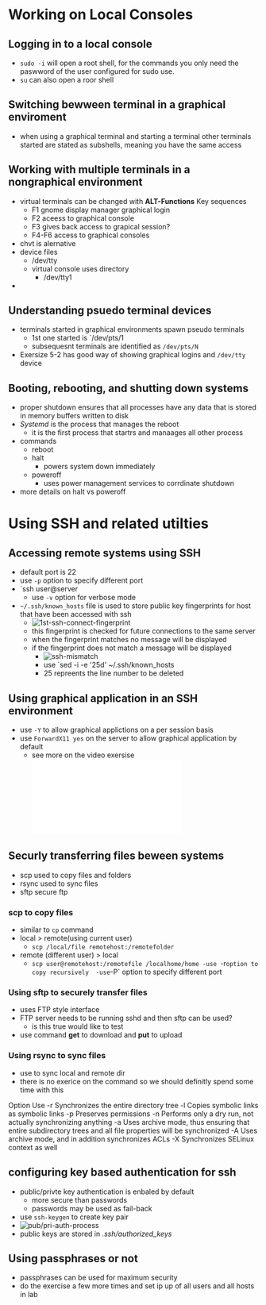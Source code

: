 # Working on Local Consoles

## Logging in to a local console 

- `sudo -i` will open a root shell, for the commands you only need the paswword of the user configured for sudo use. 
- `su` can also open a roor shell 

## Switching bewween terminal in a graphical enviroment 
- when using a graphical terminal and starting a terminal other terminals started are stated as subshells, meaning you have the same access 

## Working with multiple terminals in a nongraphical environment 
- virtual terminals can be changed with **ALT-Functions** Key sequences  
  - F1 gnome display manager graphical login 
  - F2 aceess to graphical console 
  - F3 gives back access to grapical session?
  - F4-F6 access to graphical consoles 
- chvt is alernative 
- device files
  - /dev/tty  
  - virtual console uses directory
    - /dev/tty1
- 
 


## Understanding psuedo terminal devices 
- terminals started in graphical environments spawn pseudo terminals 
  - 1st one started is `/dev/pts/1 
  - subsequesnt terminals are identified as `/dev/pts/N`
- Exersize 5-2 has good way of showing graphical logins and `/dev/tty` device 
## Booting, rebooting, and shutting down systems 
- proper shutdown ensures that all processes have any data that is stored in memory buffers written to disk
- *Systemd* is the process that manages the reboot 
  - it is the first process that startrs and manaages all other process 
- commands 
  - reboot
  - halt
    - powers system down immediately  
  - poweroff
    - uses power management services to corrdinate shutdown  
- more details on halt vs poweroff

# Using SSH and related utilties 


## Accessing remote systems using SSH
 - default port is 22
  - use `-p` option to specify different port 
- `ssh user@server
  - use `-v` option for verbose mode 
- `~/.ssh/known_hosts` file is used to store public key fingerprints for host that have been accessed with ssh
  - ![1st-ssh-connect-fingerprint](https://www.simplified.guide/_media/ssh/fix-remote-host-identification-has-changed-error/confirm-ssh-key-fingerprint.png?w=700&tok=79cd77) 
  - this fingerprint is checked for future connections to the same server 
  - when the fingerprint matches no message will be displayed
  - if the fingerprint does not match a message will be displayed
    - ![ssh-mismatch](https://www.simplified.guide/_media/ssh/fix-remote-host-identification-has-changed-error/remote-host-identification-has-changed.png?w=700&tok=0ee1b3)
    - use `sed -i -e '25d' ~/.ssh/known_hosts
     - 25 repreents the line number to be deleted 

## Using graphical application in an SSH environment
- use `-Y` to allow graphical applictions on a per session basis
- use `ForwardX11 yes` on the server to allow graphical application by default 
  - see more on the video exersise ![exercise-notes](/Users/bbyers/Documents/local-filevideo-lab-module7-lesson24_managing-ssh.md)   

## Securly transferring files beween systems 
- scp used to copy files and folders 
- rsync used to sync files 
- sftp secure ftp

### scp to copy files 
- similar to `cp` command   
- local > remote(using current user) 
  - `scp /local/file remotehost:/remotefolder`
- remote (different user)  > local 
  - `scp user@remotehost:/remotefile /localhome/home
-use `-r` option to copy recursively 
-use `-P` option to specify different port   
### Using sftp to securely transfer files 
- uses FTP style interface 
- FTP server needs to be running sshd and then sftp can be used?
  - is this true would like to test 
- use command **get** to download and **put** to upload  

### Using rsync to sync files 
- use to sync local and remote dir
- there is no exerice on the command so we should definitly spend some time with this 

Option Use
-r    Synchronizes the entire directory tree
-l    Copies symbolic links as symbolic links
-p    Preserves permissions
-n    Performs only a dry run, not actually synchronizing anything
-a   Uses archive mode, thus ensuring that entire subdirectory trees and all
file properties will be synchronized
-A   Uses archive mode, and in addition synchronizes ACLs
-X   Synchronizes SELinux context as well

## configuring key based authentication for ssh  
- public/privte key authentication is enbaled by default 
  - more secure than passwords 
  - passwords may be used as fail-back
- use `ssh-keygen` to create key pair 
- ![pub/pri-auth-process](https://rayka-co.com/wp-content/uploads/2022/05/14.-Junos-SSH-Public-Key-Authentication-Process.png)  
- public keys are stored in *.ssh/authorized_keys*

## Using passphrases or not
- passphrases can be used for maximum security 
- do the exercise a few more times and set ip up of all users and all hosts in lab  
